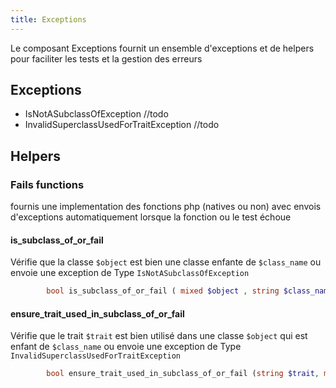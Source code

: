 ```yaml
---
title: Exceptions
---
```

Le composant Exceptions fournit un ensemble d'exceptions et de helpers pour faciliter les tests et la gestion des erreurs

## Exceptions

* IsNotASubclassOfException //todo
* InvalidSuperclassUsedForTraitException //todo

## Helpers


### Fails functions

fournis une implementation des fonctions php (natives ou non) avec envois d'exceptions automatiquement lorsque la fonction ou le test échoue



#### is_subclass_of_or_fail

Vérifie que la classe `$object` est bien une classe enfante de `$class_name` ou envoie une exception de Type
`IsNotASubclassOfException`
```php
		bool is_subclass_of_or_fail ( mixed $object , string $class_name [, bool $allow_string = TRUE ] )
```

#### ensure_trait_used_in_subclass_of_or_fail

Vérifie que le trait `$trait` est bien utilisé dans une classe `$object` qui est enfant de `$class_name` ou envoie une exception de Type
`InvalidSuperclassUsedForTraitException`
```php
		bool ensure_trait_used_in_subclass_of_or_fail (string $trait, mixed $object , string $class_name [, bool $allow_string = TRUE ] )
```
